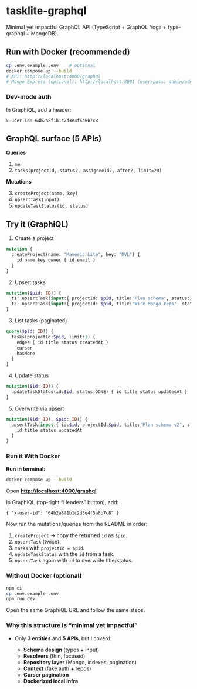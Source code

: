 # tasklite-graphql

Minimal yet impactful GraphQL API (TypeScript + GraphQL Yoga + type-graphql + MongoDB).

## Run with Docker (recommended)
```bash
cp .env.example .env    # optional
docker compose up --build
# API: http://localhost:4000/graphql
# Mongo Express (optional): http://localhost:8081 (user/pass: admin/admin)
```

### Dev-mode auth

In GraphiQL, add a header:

```x-user-id: 64b2a8f1b1c2d3e4f5a6b7c8```


## GraphQL surface (5 APIs)

**Queries**

1. `me`
2. `tasks(projectId, status?, assigneeId?, after?, limit=20)`

**Mutations**

3. `createProject(name, key)`
4. `upsertTask(input)`
5. `updateTaskStatus(id, status)`

## Try it (GraphiQL)

1. Create a project

```graphql
mutation {
  createProject(name: "Maveric Lite", key: "MVL") {
    id name key owner { id email }
  }
}
```

2. Upsert tasks

```graphql
mutation($pid: ID!) {
  t1: upsertTask(input:{ projectId: $pid, title:"Plan schema", status:IN_PROGRESS }) { id title status }
  t2: upsertTask(input:{ projectId: $pid, title:"Wire Mongo repo", status:TODO }) { id title status }
}
```

3. List tasks (paginated)

```graphql
query($pid: ID!) {
  tasks(projectId:$pid, limit:1) {
    edges { id title status createdAt }
    cursor
    hasMore
  }
}
```

4. Update status

```graphql
mutation($id: ID!) {
  updateTaskStatus(id:$id, status:DONE) { id title status updatedAt }
}
```

5. Overwrite via upsert

```graphql
mutation($id: ID!, $pid: ID!) {
  upsertTask(input:{ id:$id, projectId:$pid, title:"Plan schema v2", status:DONE }) {
    id title status updatedAt
  }
}
```




### Run it With Docker

**Run in terminal:**

```bash
docker compose up --build
```

Open **[http://localhost:4000/graphql](http://localhost:4000/graphql)** 

In GraphiQL (top-right “Headers” button), add:

```
{ "x-user-id": "64b2a8f1b1c2d3e4f5a6b7c8" }
```

Now run the mutations/queries from the README in order:

1. `createProject` → copy the returned `id` as `$pid`.
2. `upsertTask` (twice).
3. `tasks` with `projectId = $pid`.
4. `updateTaskStatus` with the `id` from a task.
5. `upsertTask` again with `id` to overwrite title/status.

### Without Docker (optional)

```bash
npm ci
cp .env.example .env
npm run dev
```

Open the same GraphiQL URL and follow the same steps.


### Why this structure is “minimal yet impactful”

* Only **3 entities** and **5 APIs**, but I coverd:

  * **Schema design** (types + input)
  * **Resolvers** (thin, focused)
  * **Repository layer** (Mongo, indexes, pagination)
  * **Context** (fake auth + repos)
  * **Cursor pagination**
  * **Dockerized local infra**

